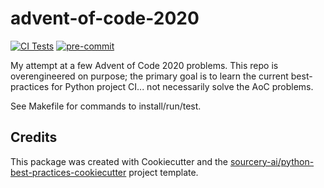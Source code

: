 # advent-of-code-2020

[![CI Tests](https://github.com/topher200/advent_of_code_2020/workflows/Test/badge.svg)](https://github.com/topher200/advent_of_code_2020/actions?query=branch%3Amain)
[![pre-commit](https://img.shields.io/badge/pre--commit-enabled-brightgreen?logo=pre-commit&logoColor=white)](https://github.com/pre-commit/pre-commit)

My attempt at a few Advent of Code 2020 problems. This repo is overengineered on purpose; the primary goal is to learn the current best-practices for Python project CI... not necessarily solve the AoC problems.

See Makefile for commands to install/run/test.

## Credits
This package was created with Cookiecutter and the [sourcery-ai/python-best-practices-cookiecutter](https://github.com/sourcery-ai/python-best-practices-cookiecutter) project template.
